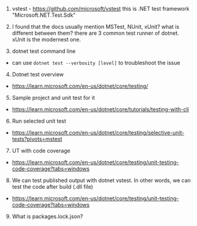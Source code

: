 1. vstest - https://github.com/microsoft/vstest
this is .NET test framework "Microsoft.NET.Test.Sdk"

2. I found that the docs usually mention MSTest, NUnit, xUnit? what is different between them?
there are 3 common test runner of dotnet. xUnit is the modernest one.

3. dotnet test command line
- can use ```dotnet test --verbosity [level]``` to troubleshoot the issue

4. Dotnet test overview
- https://learn.microsoft.com/en-us/dotnet/core/testing/

5. Sample project and unit test for it
- https://learn.microsoft.com/en-us/dotnet/core/tutorials/testing-with-cli 

6. Run selected unit test
- https://learn.microsoft.com/en-us/dotnet/core/testing/selective-unit-tests?pivots=mstest

7. UT with code coverage
- https://learn.microsoft.com/en-us/dotnet/core/testing/unit-testing-code-coverage?tabs=windows 

8. We can test published output with dotnet vstest. In other words, we can test the code after build (.dll file)
- https://learn.microsoft.com/en-us/dotnet/core/testing/unit-testing-code-coverage?tabs=windows 

9. What is packages.lock.json? 